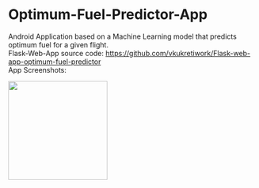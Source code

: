 # Optimum-Fuel-Predictor-App
Android Application based on a Machine Learning model that predicts optimum fuel for a given flight.  
Flask-Web-App source code: https://github.com/vkukretiwork/Flask-web-app-optimum-fuel-predictor  
App Screenshots:  

<img src="https://github.com/vkukretiwork/Optimum-Fuel-Predictor-App/assets/81283669/6f152351-9130-4a55-9260-3e144dbabb73" width="200">
